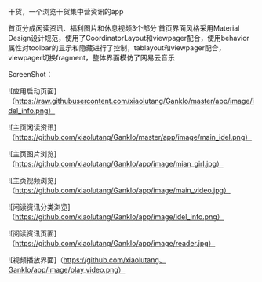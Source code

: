 干货，一个浏览干货集中营资讯的app

首页分成闲读资讯、福利图片和休息视频3个部分
首页界面风格采用Material Design设计规范，使用了CoordinatorLayout和viewpager配合，使用behavior属性对toolbar的显示和隐藏进行了控制，tablayout和viewpager配合，viewpager切换fragment，整体界面模仿了网易云音乐

ScreenShot：

![应用启动页面]（https://raw.githubusercontent.com/xiaolutang/GankIo/master/app/image/idel_info.png）

![主页闲读资讯]（https://github.com/xiaolutang/GankIo/master/app/image/main_idel.png）

![主页图片浏览]（https://github.com/xiaolutang/GankIo/app/image/mian_girl.jpg）

![主页视频浏览]（https://github.com/xiaolutang/GankIo/app/image/main_video.jpg）

![闲读资讯分类浏览]（https://github.com/xiaolutang/GankIo/app/image/idel_info.png）

![阅读资讯页面]（https://github.com/xiaolutang/GankIo/app/image/reader.jpg）

![视频播放界面]（https://github.com/xiaolutang、GankIo/app/image/play_video.png）
